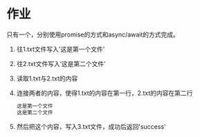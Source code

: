 # 作业



只有一个，分别使用promise的方式和async/await的方式完成。

1. 往1.txt文件写入'这是第一个文件'

2. 往2.txt文件写入‘这是第二个文件’

3. 读取1.txt与2.txt的内容

4. 连接两者的内容，使得1.txt的内容在第一行，2.txt的内容在第二行

   ```txt
   这是第一个文件
   这是第二个文件
   ```

5. 然后把这个内容，写入3.txt文件，成功后返回'success'